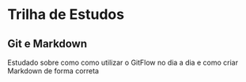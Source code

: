 # Trilha de Estudos

## Git e Markdown

Estudado sobre como como utilizar o GitFlow no dia a dia e como criar Markdown de forma correta